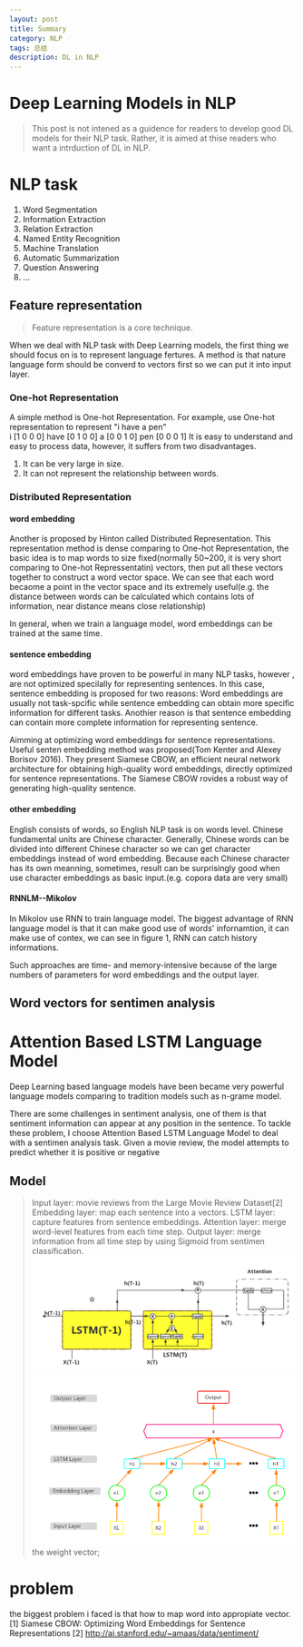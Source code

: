 ```yaml
---
layout: post
title: Summary
category: NLP
tags: 总结
description: DL in NLP
---
```

# Deep Learning Models in NLP

> This post is not intened as a guidence for readers to develop good DL models for their NLP task. Rather, it is aimed at thise readers who want a intrduction of DL in NLP.

# NLP task
1. Word Segmentation
2. Information Extraction 
3. Relation Extraction
4. Named Entity Recognition
5. Machine Translation
6. Automatic Summarization
7. Question Answering
8. ...

## Feature representation
> Feature representation is a core technique.

When we deal with NLP task with Deep Learning models, the first thing we should focus on is to represent language fertures. A method is that nature language form should be converd to vectors first so we can put it into input layer.

### One-hot Representation

A simple method is One-hot Representation.
For example, use One-hot representation to represent "i have a pen"   
i      [1 0 0 0]
have   [0 1 0 0]
a      [0 0 1 0]
pen    [0 0 0 1]
It is easy to understand and easy to process data, however, it suffers from two disadvantages.

1. It can be very large in size.
2. It can not represent the relationship between words.

### Distributed Representation
#### word embedding
Another is proposed by Hinton called Distributed Representation.
This representation method is dense comparing to One-hot Representation, the basic idea is to map words to size fixed(normally 50~200, it is very short comparing to One-hot Repressentatin) vectors, then put all these vectors together to construct a word vector space. We can see that each word becaome a point in the vector space and its extremely useful(e.g. the distance between words can be calculated which contains lots of information, near distance means close relationship)

In general, when we train a language model, word embeddings can be trained at the same time.


#### sentence embedding

word embeddings have proven to be powerful in many NLP tasks, however , are not optimized specilally for representing sentences. In this case, sentence embedding is proposed for two reasons: Word embeddings are usually not task-spcific while sentence embedding can obtain more specific information for different tasks. Anothier reason is that sentence embedding can contain more complete information for representing sentence.

Aimming at optimizing  word  embeddings  for sentence representations. Useful senten embedding method was proposed(Tom Kenter and Alexey Borisov 2016). They present Siamese CBOW, an efficient neural network architecture for obtaining high-quality word embeddings,  directly  optimized  for  sentence representations.
The Siamese CBOW rovides a robust way of generating high-quality sentence. 

#### other embedding
English consists of words, so English NLP task is on words level. Chinese fundamental units are  Chinese character. Generally, Chinese words can be divided into different Chinese character so we can get character embeddings instead of word embedding. Because each Chinese character has its own meanning, sometimes, result can be surprisingly good when use character embeddings as basic input.(e.g. copora data are very small)

#### RNNLM--Mikolov
In <Recurrent neural network based language model> Mikolov use RNN to train language model. The biggest advantage of RNN language model is that it can make good use of words' infornamtion, it can make use of contex, we can see in figure 1, RNN can catch history informations.


Such approaches
are time- and memory-intensive
because of the large numbers of parameters
for word embeddings and the output
layer.

## Word vectors for sentimen analysis


# Attention Based LSTM Language Model
Deep Learning based language models have been became very powerful language models comparing to tradition models such as n-grame model.

There are some challenges in sentiment analysis, one of them is that sentiment information can appear at any position in the sentence. To tackle these problem, I choose Attention Based LSTM Language Model to deal with a sentimen analysis task.
Given a movie review, the model attempts to predict whether it is positive or negative
## Model
> Input layer: movie reviews from the Large Movie Review Dataset[2]
> Embedding layer: map each sentence into a vectors.
> LSTM layer: capture features from sentence embeddings.
> Attention layer: merge word-level features from each time step.
> Output layer: merge information from all time step by using Sigmoid from sentimen classification.
![](../../graph/AttentionBasedLSTM_detal.png)
![](../../graph/AttentionBasedLSTM-Overview.png)
the weight vector;
# problem
the biggest problem i faced is that how to map word into appropiate vector.
[1] Siamese CBOW: Optimizing Word Embeddings for Sentence Representations
[2] http://ai.stanford.edu/~amaas/data/sentiment/